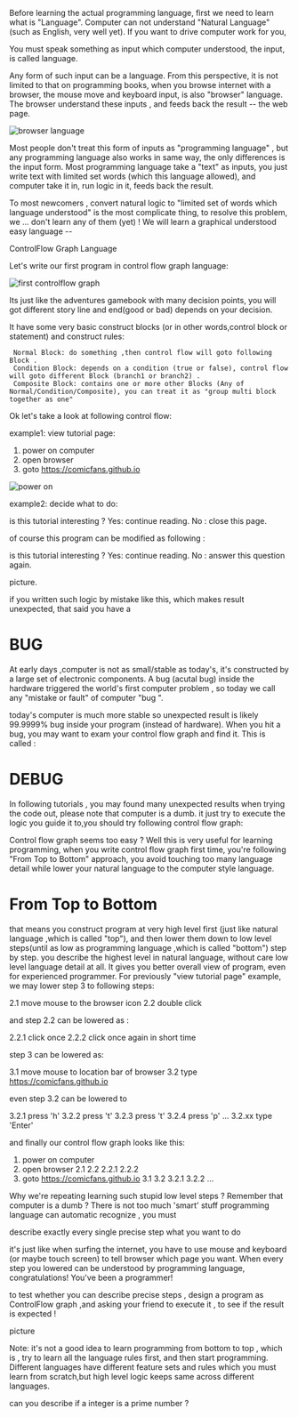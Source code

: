 Before learning the actual programming language, first we need to learn what is "Language". Computer can not understand "Natural Language" (such as English, very well yet). If you want to drive computer work for you, 

You must speak something as input which computer understood, the input, is called language. 

Any form of such input can be a language. From this perspective, it is not limited to that on programming books, when you browse internet with a browser, the mouse move and keyboard input, is also "browser" language. The browser understand these inputs , and feeds back the result -- the web page.

![browser language](/images/2018-01-02-control-flow.markdown/browser_language.jpg)


Most people don't treat this form of inputs as "programming language" , but any programming language also works in same way, the only differences is the input form. Most programming language take a "text" as inputs, you just write text with limited set words (which this language allowed), and computer take it in, run logic in it, feeds back the result.




To most newcomers , convert natural logic to "limited set of words which language understood" is the most complicate thing, to resolve this problem, we  ...  don't learn any of them (yet) ! We will learn a graphical understood easy language --

  ControlFlow Graph Language


Let's write our first program in control flow graph language:

![first controlflow graph](/images/2018-01-02-control-flow.markdown/first_control_flow.jpg)

Its just like the adventures gamebook with many decision points, you will got different story line and end(good or bad) depends on your decision.

It have some very basic construct blocks (or in other words,control block or statement) and construct rules:

     Normal Block: do something ,then control flow will goto following Block .
     Condition Block: depends on a condition (true or false), control flow will goto different Block (branch1 or branch2) . 
     Composite Block: contains one or more other Blocks (Any of Normal/Condition/Composite), you can treat it as "group multi block together as one"

Ok let's take a look at following control flow:

example1: view tutorial page:

1. power on computer
2. open browser 
3. goto https://comicfans.github.io

![power on ](/images/2018-01-02-control-flow.markdown/poweron.jpg)

example2: decide what to do:

 is this tutorial interesting ?
Yes: continue reading.
No : close this page.



of course this program can be modified as following :

 is this tutorial interesting ?
Yes: continue reading.
No : answer this question again.
 
picture.

if you written such logic by mistake like this, which makes result unexpected, that said you have a 

# BUG

At early days ,computer is not as small/stable as today's, it's constructed by a large set of electronic components. A bug (acutal bug) inside the hardware triggered the world's first computer problem , so today we call any "mistake or fault" of computer "bug ".


today's computer is much more stable so unexpected result is likely 99.9999% bug inside your program (instead of hardware). When you hit a bug, you may want to exam your control flow graph and find it. This is called :

# DEBUG

In following tutorials , you may found many unexpected results when trying the code out, please note that computer is a dumb. it just try to execute the logic you guide it to,you should try following control flow graph:




Control flow graph seems too easy ? Well this is very useful for learning programming, when you write control flow graph first time, you're following "From Top to Bottom" approach, you avoid touching too many language detail while  lower your natural language to the computer style language.

# From Top to Bottom 

that means you construct program at very high level first (just like natural language ,which is called "top"), and then lower them down to low level steps(until as low as programming language ,which is called "bottom") step by step. you describe the highest level in natural language, without care low level language detail at all. It gives you better overall view of program, even for experienced programmer. For previously "view tutorial page" example, we may lower step 3 to following steps:

2.1 move mouse to the browser icon
2.2 double click

and step 2.2 can be lowered as :

2.2.1 click once
2.2.2 click once again in short time


step 3 can be lowered as:

3.1 move mouse to location bar of browser
3.2 type https://comicfans.github.io

even step 3.2 can be lowered to

3.2.1  press 'h'
3.2.2  press 't'
3.2.3  press 't'
3.2.4  press 'p'
...
3.2.xx  type 'Enter'



and finally our control flow graph looks like this:

1. power on computer
2. open browser 
  2.1
  2.2
    2.2.1
    2.2.2
3. goto https://comicfans.github.io
  3.1
  3.2
    3.2.1
    3.2.2
    ... 

Why we're repeating learning such stupid low level steps ? Remember that computer is a dumb ? There is not too much 'smart' stuff programming language can automatic recognize , you must 

  describe exactly every single precise step what you want to do

it's just like when surfing the internet, you have to use mouse and keyboard (or maybe touch screen) to tell browser which page you want. When every step you lowered can be understood by programming language, congratulations! You've been a programmer!  

to test whether you can describe precise steps , design a program as ControlFlow graph ,and asking your friend to execute it , to see if the result is expected !

picture



Note: it's not a good idea to learn programming from bottom to top , which is ,  try to learn all the language rules first, and then start programming. Different languages have different feature sets and rules which you must learn from scratch,but high level logic keeps same across different languages. 



can you describe if a integer is a prime number ?

